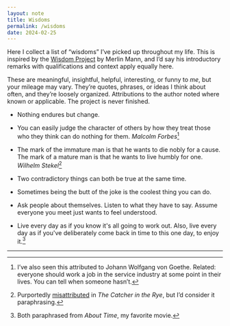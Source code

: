 ```yaml
---
layout: note
title: Wisdoms
permalink: /wisdoms
date: 2024-02-25
---
```

Here I collect a list of “wisdoms” I’ve picked up throughout my life. This is inspired by the [Wisdom Project](https://github.com/merlinmann/wisdom/blob/master/wisdom.md) by Merlin Mann, and I’d say his introductory remarks with qualifications and context apply equally here.

These are meaningful, insightful, helpful, interesting, or funny to *me*, but your mileage may vary. They’re quotes, phrases, or ideas I think about often, and they’re loosely organized. Attributions to the author noted where known or applicable. The project is never finished.

- Nothing endures but change.
  
- You can easily judge the character of others by how they treat those who they think can do nothing for them. *Malcolm Forbes*[^1]
  
- The mark of the immature man is that he wants to die nobly for a cause. The mark of a mature man is that he wants to live humbly for one. *Wilhelm Stekel*[^2]
  
- Two contradictory things can both be true at the same time.
  
- Sometimes being the butt of the joke is the coolest thing you can do.
  
- Ask people about themselves. Listen to what they have to say. Assume everyone you meet just wants to feel understood.

- Live every day as if you know it's all going to work out. Also, live every day as if you've deliberately come back in time to this one day, to enjoy it.[^3]

<hr>

[^1]: I’ve also seen this attributed to Johann Wolfgang von Goethe. Related: everyone should work a job in the service industry at some point in their lives. You can tell when someone hasn’t.
[^2]: Purportedly [misattributed](https://en.wikiquote.org/wiki/Wilhelm_Stekel#Misattributed) in *The Catcher in the Rye*, but I’d consider it paraphrasing.
[^3]: Both paraphrased from *About Time*, my favorite movie.